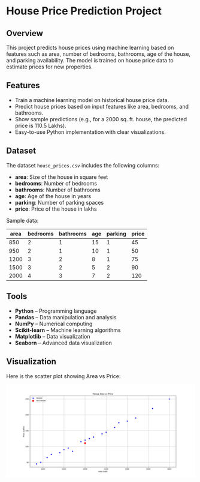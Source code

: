 # House Price Prediction Project

## Overview
This project predicts house prices using machine learning based on features such as area, number of bedrooms, bathrooms, age of the house, and parking availability. The model is trained on house price data to estimate prices for new properties.

## Features
- Train a machine learning model on historical house price data.  
- Predict house prices based on input features like area, bedrooms, and bathrooms.
- Show sample predictions (e.g., for a 2000 sq. ft. house, the predicted price is 110.5 Lakhs).  
- Easy-to-use Python implementation with clear visualizations.  

## Dataset
The dataset `house_prices.csv` includes the following columns:  
- **area**: Size of the house in square feet  
- **bedrooms**: Number of bedrooms  
- **bathrooms**: Number of bathrooms  
- **age**: Age of the house in years  
- **parking**: Number of parking spaces  
- **price**: Price of the house in lakhs  

Sample data:

| area | bedrooms | bathrooms | age | parking | price |
|------|----------|-----------|-----|---------|-------|
| 850  | 2        | 1         | 15  | 1       | 45    |
| 950  | 2        | 1         | 10  | 1       | 50    |
| 1200 | 3        | 2         | 8   | 1       | 75    |
| 1500 | 3        | 2         | 5   | 2       | 90    |
| 2000 | 4        | 3         | 7   | 2       | 120   |

## Tools
- **Python** – Programming language  
- **Pandas** – Data manipulation and analysis  
- **NumPy** – Numerical computing  
- **Scikit-learn** – Machine learning algorithms  
- **Matplotlib** – Data visualization  
- **Seaborn** – Advanced data visualization
  
## Visualization

Here is the scatter plot showing Area vs Price:

![House Area vs Price](Figure_1.png)







